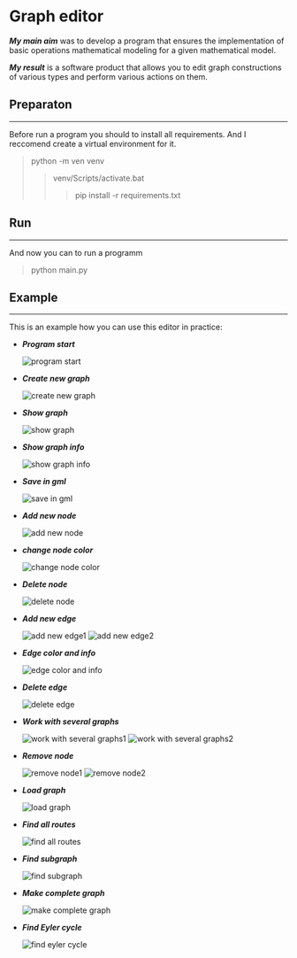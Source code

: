 # Graph editor

***My main aim*** was to develop a program that ensures the implementation of
basic operations mathematical modeling for a given mathematical model.

***My result*** is a software product that allows you to edit graph
constructions of various types and perform various actions on them.

## Preparaton
---

Before run a program you should to install all requirements. And I reccomend create a virtual environment for it.

> python -m ven venv
>> venv/Scripts/activate.bat
>>> pip install -r requirements.txt

## Run
---

And now you can to run a programm

> python main.py

## Example
---
This is an example how you can use this editor in practice:

- ***Program start***
  
  ![program start](./screens/program-start.png)

- ***Create new graph***
  
  ![create new graph](./screens/crate-new-graph.png)

- ***Show graph***
  
  ![show graph](./screens/show-graph.png)

- ***Show graph info***
  
  ![show graph info](./screens/show-graph-info.png)

- ***Save in gml***
  
  ![save in gml](./screens/save-in-gml.png)

- ***Add new node***
  
  ![add new node](./screens/add-new-node.png)

- ***change node color***
  
  ![change node color](./screens/change-node-color.png)

- ***Delete node***
  
  ![delete node](./screens/delete-node.png)

- ***Add new edge***
  
  ![add new edge1](./screens/add-new-edge1.png)
  ![add new edge2](./screens/add-new-edge2.png)

- ***Edge color and info***
  
  ![edge color and info](./screens/edge-color-and-info.png)

- ***Delete edge***

  ![delete edge](./screens/delete-edge.png)

- ***Work with several graphs***
  
  ![work with several graphs1](./screens/many-graphs1.png)
  ![work with several graphs2](./screens/many-graphs2.png)
    
- ***Remove node***
  
  ![remove node1](./screens/remove-node1.png)
  ![remove node2](./screens/remove-node2.png)

- ***Load graph***
  
  ![load graph](./screens/load-graph.png)

- ***Find all routes***
  
  ![find all routes](./screens/find-all-routes.png)

- ***Find subgraph***

  ![find subgraph](./screens/find-subgraph.png)

- ***Make complete graph***

  ![make complete graph](./screens/make-complete-graph.png)

- ***Find Eyler cycle***

  ![find eyler cycle](./screens/find-eyler-cycle.png)